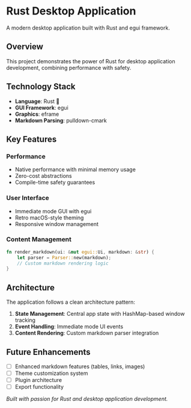# Rust Desktop Application

A modern desktop application built with Rust and egui framework.

## Overview

This project demonstrates the power of Rust for desktop application development, combining performance with safety.

## Technology Stack

- **Language**: Rust 🦀
- **GUI Framework**: egui
- **Graphics**: eframe
- **Markdown Parsing**: pulldown-cmark

## Key Features

### Performance
- Native performance with minimal memory usage
- Zero-cost abstractions
- Compile-time safety guarantees

### User Interface
- Immediate mode GUI with egui
- Retro macOS-style theming
- Responsive window management

### Content Management
```rust
fn render_markdown(ui: &mut egui::Ui, markdown: &str) {
    let parser = Parser::new(markdown);
    // Custom markdown rendering logic
}
```

## Architecture

The application follows a clean architecture pattern:
1. **State Management**: Central app state with HashMap-based window tracking
2. **Event Handling**: Immediate mode UI events
3. **Content Rendering**: Custom markdown parser integration

## Future Enhancements

- [ ] Enhanced markdown features (tables, links, images)
- [ ] Theme customization system
- [ ] Plugin architecture
- [ ] Export functionality

*Built with passion for Rust and desktop application development.*